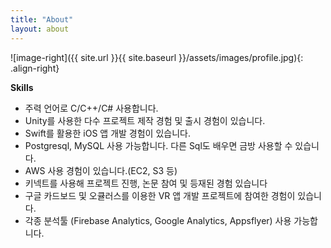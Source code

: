 ```yaml
---
title: "About"
layout: about
---
```


![image-right]({{ site.url }}{{ site.baseurl }}/assets/images/profile.jpg){: .align-right}

**Skills**
- 주력 언어로 C/C++/C# 사용합니다.
- Unity를 사용한 다수 프로젝트 제작 경험 및 출시 경험이 있습니다.
- Swift를 활용한 iOS 앱 개발 경험이 있습니다.
- Postgresql, MySQL 사용 가능합니다. 다른 Sql도 배우면 금방 사용할 수 있습니다.
- AWS 사용 경험이 있습니다.(EC2, S3 등)
- 키넥트를 사용해 프로젝트 진행, 논문 참여 및 등재된 경험 있습니다
- 구글 카드보드 및 오큘러스를 이용한 VR 앱 개발 프로젝트에 참여한 경험이 있습니다.
- 각종 분석툴 (Firebase Analytics, Google Analytics, Appsflyer) 사용 가능합니다.